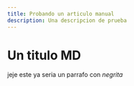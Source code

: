 ```yaml
---
title: Probando un articulo manual
description: Una descripcion de prueba
---
```


# Un titulo MD

jeje este ya seria un parrafo con *negrita*